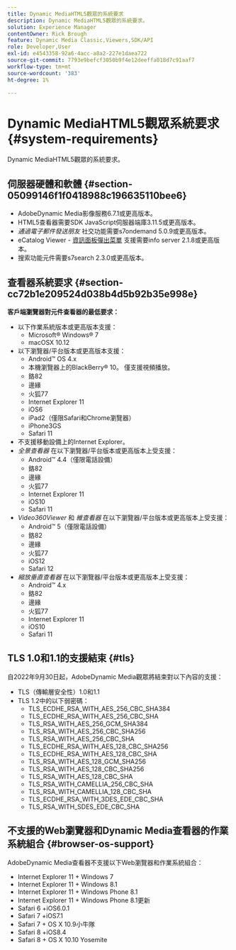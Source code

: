 ```yaml
---
title: Dynamic MediaHTML5觀眾的系統要求
description: Dynamic MediaHTML5觀眾的系統要求。
solution: Experience Manager
contentOwner: Rick Brough
feature: Dynamic Media Classic,Viewers,SDK/API
role: Developer,User
exl-id: e4543358-92a6-4acc-a8a2-227e1daea722
source-git-commit: 7793e9befcf3050b9f4e12deeffa018d7c91aaf7
workflow-type: tm+mt
source-wordcount: '383'
ht-degree: 1%

---
```


# Dynamic MediaHTML5觀眾系統要求{#system-requirements}

Dynamic MediaHTML5觀眾的系統要求。

<!-- Updated March 03, 2022 Contact is now Deepa Gupta -->

<!-- Updated April 06, 2021 from https://wiki.corp.adobe.com/pages/viewpage.action?spaceKey=scene7qa&title=s7Viewers%2C+S7SDK%2C+S7OnDemand+Release+Notes - Contact is Sasha -->

## 伺服器硬體和軟體 {#section-05099146f1f0418988c196635110bee6}

<!-- Updated March 03, 2022 Contact is now Deepa Gupta -->

* AdobeDynamic Media影像服務6.7.1或更高版本。
* HTML5查看器需要SDK JavaScript伺服器端庫3.11.5或更高版本。
* *通過電子郵件發送朋友* 社交功能需要s7ondemand 5.0.9或更高版本。
* eCatalog Viewer - [資訊面板彈出菜單](/help/aem-viewers-ref/c-html5-s7-aem-asset-viewers/c-html5-20-ecatalog-viewer-about/c-html5-20-ecatalog-viewer-customizingviewer/r-html5-ecatalog-viewer-20-customize-infopanelpopup.md) 支援需要info server 2.1.8或更高版本。
* 搜索功能元件需要s7search 2.3.0或更高版本。

## 查看器系統要求 {#section-cc72b1e209524d038b4d5b92b35e998e}

**客戶端瀏覽器對元件查看器的最低要求：**

* 以下作業系統版本或更高版本支援：
   * Microsoft® Windows® 7
   * macOSX 10.12
* 以下瀏覽器/平台版本或更高版本支援：
   * Android™ OS 4.x
   * 本機瀏覽器上的BlackBerry® 10。 僅支援視頻播放。
   * 鉻82
   * 邊緣
   * 火狐77
   * Internet Explorer 11
   * iOS6
   * iPad2（僅限Safari和Chrome瀏覽器）
   * iPhone3GS
   * Safari 11
* 不支援移動設備上的Internet Explorer。
* *全景查看器* 在以下瀏覽器/平台版本或更高版本上受支援：
   * Android™ 4.4（僅限電話設備）
   * 鉻82
   * 邊緣
   * 火狐77
   * Internet Explorer 11
   * iOS10
   * Safari 11
* *Video360Viewer* 和 *維查看器* 在以下瀏覽器/平台版本或更高版本上受支援：
   * Android™ 5（僅限電話設備）
   * 鉻82
   * 邊緣
   * 火狐77
   * iOS12
   * Safari 12
* *縮放垂直查看器* 在以下瀏覽器/平台版本或更高版本上受支援：
   * Android™ 4.x
   * 鉻82
   * 邊緣
   * 火狐77
   * Internet Explorer 11
   * iOS10
   * Safari 11

## TLS 1.0和1.1的支援結束 {#tls}

<!-- CQDOC-19433 -->

自2022年9月30日起，AdobeDynamic Media觀眾將結束對以下內容的支援：

* TLS（傳輸層安全性）1.0和1.1
* TLS 1.2中的以下弱密碼：
   * TLS_ECDHE_RSA_WITH_AES_256_CBC_SHA384
   * TLS_ECDHE_RSA_WITH_AES_256_CBC_SHA
   * TLS_RSA_WITH_AES_256_GCM_SHA384
   * TLS_RSA_WITH_AES_256_CBC_SHA256
   * TLS_RSA_WITH_AES_256_CBC_SHA
   * TLS_ECDHE_RSA_WITH_AES_128_CBC_SHA256
   * TLS_ECDHE_RSA_WITH_AES_128_CBC_SHA
   * TLS_RSA_WITH_AES_128_GCM_SHA256
   * TLS_RSA_WITH_AES_128_CBC_SHA256
   * TLS_RSA_WITH_AES_128_CBC_SHA
   * TLS_RSA_WITH_CAMELLIA_256_CBC_SHA
   * TLS_RSA_WITH_CAMELLIA_128_CBC_SHA
   * TLS_ECDHE_RSA_WITH_3DES_EDE_CBC_SHA
   * TLS_RSA_WITH_SDES_EDE_CBC_SHA

## 不支援的Web瀏覽器和Dynamic Media查看器的作業系統組合 {#browser-os-support}

<!-- CQDOC-19433 -->

AdobeDynamic Media查看器不支援以下Web瀏覽器和作業系統組合：

* Internet Explorer 11 + Windows 7
* Internet Explorer 11 + Windows 8.1
* Internet Explorer 11 + Windows Phone 8.1
* Internet Explorer 11 + Windows Phone 8.1更新
* Safari 6 +iOS6.0.1
* Safari 7 +iOS7.1
* Safari 7 + OS X 10.9小牛隊
* Safari 8 +iOS8.4
* Safari 8 + OS X 10.10 Yosemite

<!-- CQDOC-19433 -->

<!-- 
NOTE
Effective September 30, 2018, Adobe Dynamic Media Classic Viewers ended support of Transport Layer Security 1.0 (TLS 1.0). As such, Dynamic Media Classic no longer supports viewers on the following browsers/platforms that support TLS 1.0 (Adobe recommends using TLS 1.2 or later):

* Android™ 2.3.7
* Android™ 4.0.4
* Android™ 4.1.1
* Android™ 4.2.2
* Android™ 4.3
* Internet Explorer 7 on Window Vista®
* Internet Explorer 8 on Windows® XP
* Internet Explorer 8-10 on Windows® 7
* Internet Explorer 10 on Windows® Phone 8.0
* Safari 5.1.9 on Apple OS X 10.6.8
* Safari 6.0.4 on Apple OS X 10.8.4
* Java™ 6u45
* Java™ 7u25
* OpenSSL 0.9.8y
* Baidu January 2015

NOTE
FLASH VIEWERS END-OF-LIFE — Effective January 31, 2017, Adobe Dynamic Media Classic officially ended support for the Flash viewer platform. -->


